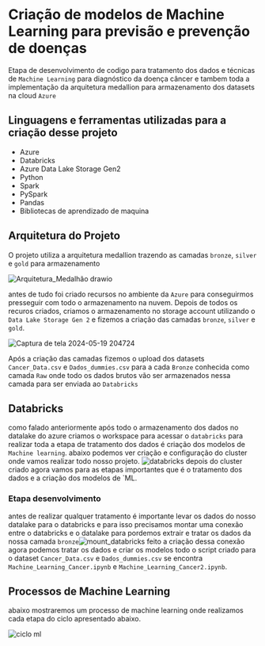 # Criação de modelos de Machine Learning para previsão e prevenção de doenças

Etapa de desenvolvimento de codigo para tratamento dos dados e técnicas de `Machine Learning` para diagnóstico da doença câncer e tambem toda a implementação da arquitetura medallion para armazenamento dos datasets na cloud `Azure`

## Linguagens e ferramentas utilizadas para a criação desse projeto
- Azure
- Databricks
- Azure Data Lake Storage Gen2
- Python
- Spark
- PySpark
- Pandas
- Bibliotecas de aprendizado de maquina

## Arquitetura do Projeto
O projeto utiliza a arquitetura medallion trazendo as camadas `bronze`, `silver` e `gold` para armazenamento 

![Arquitetura_Medalhão drawio](https://github.com/thiagothr/Machine_Learning_TCC/assets/72639507/6c33f16f-3bd8-4988-a355-6b56c1e31da1)


antes de tudo foi criado recursos no ambiente da `Azure` para conseguirmos presseguir com todo o armazenamento na nuvem. Depois de todos os recuros criados, criamos o armazenamento no storage account utilizando o `Data Lake Storage Gen 2`
e fizemos a criação das camadas `bronze`, `silver` e `gold`.

![Captura de tela 2024-05-19 204724](https://github.com/thiagothr/Machine_Learning_TCC/assets/72639507/98e13085-85fc-43bb-8902-6bec23d8eefb)

Após a criação das camadas fizemos o upload dos datasets `Cancer_Data.csv` e `Dados_dummies.csv` para a cada `Bronze` conhecida como camada `Raw` onde todo os dados brutos vão ser armazenados nessa camada para ser enviada ao `Databricks`

## Databricks
como falado anteriormente após todo o armazenamento dos dados no datalake do azure criamos o workspace para acessar o `databricks` para realizar toda a etapa de tratamento dos dados é criação dos modelos de `Machine learning`.
abaixo podemos ver criação e configuração do cluster onde vamos realizar todo nosso projeto.
![databricks](https://github.com/thiagothr/Machine_Learning_TCC/assets/72639507/8c7f6f87-9d7b-4e38-a6e9-7c43ec06fa9b)
depois do cluster criado agora vamos para as etapas importantes que é o tratamento dos dados e a criação dos modelos de `ML.

### Etapa desenvolvimento
antes de realizar qualquer tratamento é importante levar os dados do nosso datalake para o databricks e para isso precisamos montar uma conexão entre o databricks e o datalake para pordemos extrair e tratar os dados da nossa camada `bronze`![mount_databricks](https://github.com/thiagothr/Machine_Learning_TCC/assets/72639507/87e961c9-34c5-4f76-9ed1-c91e42b42b4c)
feito a criação dessa conexão agora podemos tratar os dados e criar os modelos todo o script criado para o dataset `Cancer_Data.csv` e `Dados_dummies.csv` se encontra `Machine_Learning_Cancer.ipynb` e `Machine_Learning_Cancer2.ipynb`.

## Processos de Machine Learning
abaixo mostraremos um processo de machine learning onde realizamos cada etapa do ciclo apresentado abaixo.

![ciclo ml](https://github.com/thiagothr/Machine_Learning_TCC/assets/72639507/420bf780-67be-4297-835c-defda3a941c6)

